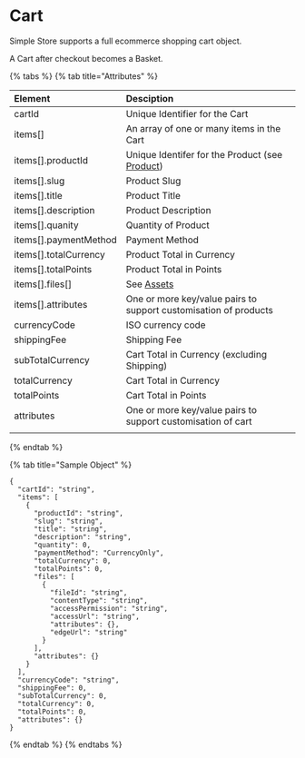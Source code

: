# Cart

Simple Store supports a full ecommerce shopping cart object.



A Cart after checkout becomes a Basket.

{% tabs %}
{% tab title="Attributes" %}


| Element | Desciption |
| :--- | :--- |
| cartId | Unique Identifier for the Cart |
| items\[\] | An array of one or many items in the Cart |
| items\[\].productId | Unique Identifer for the Product \(see [Product](../../catalog-1/product.md)\) |
| items\[\].slug | Product Slug |
| items\[\].title | Product Title |
| items\[\].description | Product Description |
| items\[\].quanity | Quantity of Product |
| items\[\].paymentMethod | Payment Method |
| items\[\].totalCurrency | Product Total in Currency |
| items\[\].totalPoints | Product Total in Points |
| items\[\].files\[\] | See [Assets](../../assets-1/assets.md) |
| items\[\].attributes | One or more key/value pairs to support customisation of products |
| currencyCode | ISO currency code |
| shippingFee | Shipping Fee |
| subTotalCurrency | Cart Total in Currency \(excluding Shipping\) |
| totalCurrency | Cart Total in Currency |
| totalPoints | Cart Total in Points |
| attributes | One or more key/value pairs to support customisation of cart |
|  |  |
{% endtab %}

{% tab title="Sample Object" %}
```text
{
  "cartId": "string",
  "items": [
    {
      "productId": "string",
      "slug": "string",
      "title": "string",
      "description": "string",
      "quantity": 0,
      "paymentMethod": "CurrencyOnly",
      "totalCurrency": 0,
      "totalPoints": 0,
      "files": [
        {
          "fileId": "string",
          "contentType": "string",
          "accessPermission": "string",
          "accessUrl": "string",
          "attributes": {},
          "edgeUrl": "string"
        }
      ],
      "attributes": {}
    }
  ],
  "currencyCode": "string",
  "shippingFee": 0,
  "subTotalCurrency": 0,
  "totalCurrency": 0,
  "totalPoints": 0,
  "attributes": {}
}
```
{% endtab %}
{% endtabs %}





